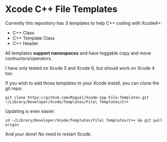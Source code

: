 # Xcode C++ File Templates

Currently this repository has 3 templates to help C++ coding with Xcode4+:

- C++ Class
- C++ Template Class
- C++ Header

All templates **support namespaces** and have toggable copy and move contructors/operators.

I have only tested on Xcode 5 and Xcode 6, but should work on Xcode 4 too.

If you wish to add those templates to your Xcode install, you can clone the git repo:

	git clone https://github.com/Rogiel/Xcode-Cpp-File-Templates.git ~/Library/Developer/Xcode/Templates/File\ Templates/C++

Updating is even easier:

	cd ~/Library/Developer/Xcode/Templates/File\ Templates/C++ && git pull origin

And your done! No need to restart Xcode.